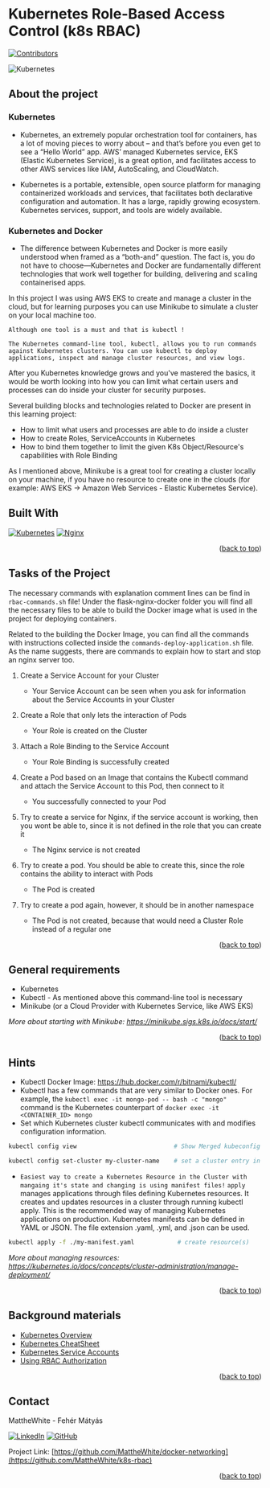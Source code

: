 <a name="readme-top"></a>

# Kubernetes Role-Based Access Control (k8s RBAC)

[![Contributors][contributors-shield]][contributors-url]

![Kubernetes](https://i0.wp.com/softwareengineeringdaily.com/wp-content/uploads/2019/01/Kubernetes_New.png?resize=730%2C389&ssl=1)


## About the project

### Kubernetes
- Kubernetes, an extremely popular orchestration tool for containers, has a lot of moving pieces to worry about – and that’s before you even get to see a “Hello World” app. AWS’ managed Kubernetes service, EKS (Elastic Kubernetes Service), is a great option, and facilitates access to other AWS services like IAM, AutoScaling, and CloudWatch.

- Kubernetes is a portable, extensible, open source platform for managing containerized workloads and services, that facilitates both declarative configuration and automation. It has a large, rapidly growing ecosystem. Kubernetes services, support, and tools are widely available.


### Kubernetes and Docker
- The difference between Kubernetes and Docker is more easily understood when framed as a “both-and” question. The fact is, you do not have to choose—Kubernetes and Docker are fundamentally different technologies that work well together for building, delivering and scaling containerised apps.


In this project I was using AWS EKS to create and manage a cluster in the cloud, but for learning purposes you can use Minikube to simulate a cluster on your local machine too.

`Although one tool is a must and that is kubectl !`

`The Kubernetes command-line tool, kubectl, allows you to run commands against Kubernetes clusters. You can use kubectl to deploy applications, inspect and manage cluster resources, and view logs.`

After you Kubernetes knowledge grows and you've mastered the basics, it would be worth looking into how you can limit what certain users and processes can do inside your cluster for security purposes.

Several building blocks and technologies related to Docker are present in this learning project:
* How to limit what users and processes are able to do inside a cluster
* How to create Roles, ServiceAccounts in Kubernetes
* How to bind them together to limit the given K8s Object/Resource's capabilities with Role Binding

As I mentioned above, Minikube is a great tool for creating a cluster locally on your machine, if you have no resource to create one in the clouds (for example: AWS EKS -> Amazon Web Services - Elastic Kubernetes Service).


## Built With

[![Kubernetes][kubernetes-shield]][kubernetes-url]
[![Nginx][nginx-shield]][nginx-url]


<p align="right">(<a href="#readme-top">back to top</a>)</p>


## Tasks of the Project
The necessary commands with explanation comment lines can be find in `rbac-commands.sh` file!
Under the flask-nginx-docker folder you will find all the necessary files to be able to build the Docker image what is used in the project for deploying containers.

Related to the building the Docker Image, you can find all the commands with instructions collected inside the `commands-deploy-application.sh` file. As the name suggests, there are commands to explain how to start and stop an nginx server too.


1. Create a Service Account for your Cluster
    - Your Service Account can be seen when you ask for information about the Service Accounts in your Cluster

2. Create a Role that only lets the interaction of Pods
    - Your Role is created on the Cluster

3. Attach a Role Binding to the Service Account
    - Your Role Binding is successfully created

4. Create a Pod based on an Image that contains the Kubectl command and attach the Service Account to this Pod, then connect to it
    - You successfully connected to your Pod

5. Try to create a service for Nginx, if the service account is working, then you wont be able to, since it is not defined in the role that you can create it
    - The Nginx service is not created

6. Try to create a pod. You should be able to create this, since the role contains the ability to interact with Pods
    - The Pod is created

7. Try to create a pod again, however, it should be in another namespace
    - The Pod is not created, because that would need a Cluster Role instead of a regular one

<p align="right">(<a href="#readme-top">back to top</a>)</p>


## General requirements

* Kubernetes
* Kubectl - As mentioned above this command-line tool is necessary
* Minikube (or a Cloud Provider with Kubernetes Service, like AWS EKS)

_More about starting with Minikube: https://minikube.sigs.k8s.io/docs/start/_

<p align="right">(<a href="#readme-top">back to top</a>)</p>


## Hints

- Kubectl Docker Image: https://hub.docker.com/r/bitnami/kubectl/
- Kubectl has a few commands that are very similar to Docker ones. For example, the ```kubectl exec -it mongo-pod -- bash -c "mongo"``` command is the Kubernetes counterpart of ```docker exec -it <CONTAINER_ID> mongo```
- Set which Kubernetes cluster kubectl communicates with and modifies configuration information.
```sh
kubectl config view                           # Show Merged kubeconfig settings.

kubectl config set-cluster my-cluster-name    # set a cluster entry in the kubeconfig
```
- `Easiest way to create a Kubernetes Resource in the Cluster with mangaing it's state and changing is using manifest files!`
```apply``` manages applications through files defining Kubernetes resources. It creates and updates resources in a cluster through running kubectl apply. This is the recommended way of managing Kubernetes applications on production.
Kubernetes manifests can be defined in YAML or JSON. The file extension .yaml, .yml, and .json can be used.
```sh
kubectl apply -f ./my-manifest.yaml            # create resource(s)
```

_More about managing resources: https://kubernetes.io/docs/concepts/cluster-administration/manage-deployment/_

<p align="right">(<a href="#readme-top">back to top</a>)</p>


## Background materials

- <i class="far fa-exclamation"></i> [Kubernetes Overview](https://kubernetes.io/docs/concepts/overview/)
- <i class="far fa-exclamation"></i> [Kubernetes CheatSheet](https://kubernetes.io/docs/reference/kubectl/cheatsheet/)
- <i class="far fa-exclamation"></i> [Kubernetes Service Accounts](https://kubernetes.io/docs/tasks/configure-pod-container/configure-service-account/)
- <i class="far fa-exclamation"></i> [Using RBAC Authorization](https://kubernetes.io/docs/reference/access-authn-authz/rbac/)

<p align="right">(<a href="#readme-top">back to top</a>)</p>


## Contact

MattheWhite - Fehér Mátyás

[![LinkedIn][linkedin-shield]][linkedin-url]
[![GitHub][github-shield]][github-url]

Project Link: [https://github.com/MattheWhite/docker-networking](https://github.com/MattheWhite/k8s-rbac)

<p align="right">(<a href="#readme-top">back to top</a>)</p>


[contributors-shield]: https://img.shields.io/github/contributors/MattheWhite/k8s-rbac.svg?style=for-the-badge
[contributors-url]: https://github.com/MattheWhite
[kubernetes-shield]: https://img.shields.io/badge/kubernetes-%23326ce5.svg?style=for-the-badge&logo=kubernetes&logoColor=white
[kubernetes-url]: https://kubernetes.io/docs/home/
[nginx-shield]: https://img.shields.io/badge/nginx-%23009639.svg?style=for-the-badge&logo=nginx&logoColor=white
[nginx-url]: https://www.nginx.com/
[linkedin-shield]: https://img.shields.io/badge/-LinkedIn-black.svg?style=for-the-badge&logo=linkedin&colorB=349
[linkedin-url]: https://www.linkedin.com/in/matyas-feher/
[github-shield]: https://img.shields.io/badge/-GitHub-black.svg?style=for-the-badge&logo=github&colorB=947
[github-url]: https://github.com/MattheWhite
